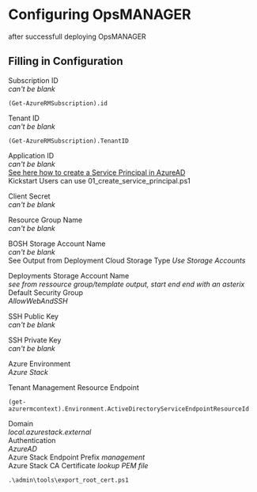 # Configuring OpsMANAGER
after successfull deploying OpsMANAGER 


## Filling in Configuration  


Subscription ID  
*can't be blank*
```
(Get-AzureRMSubscription).id  
```


Tenant ID  
*can't be blank*
```
(Get-AzureRMSubscription).TenantID  
```

Application ID  
*can't be blank*  
[See here how to create a Service Principal in AzureAD](https://docs.microsoft.com/en-us/azure/azure-resource-manager/resource-group-create-service-principal-portal#create-an-azure-active-directory-application)  
Kickstart Users can use 01_create_service_principal.ps1


Client Secret  
*can't be blank*  

Resource Group Name  
*can't be blank*  

BOSH Storage Account Name  
*can't be blank*  
See Output from Deployment
Cloud Storage Type
*Use Storage Accounts*
 
Deployments Storage Account Name  
*see from ressource group/template output, start end end with an asterix*  
Default Security Group  
*AllowWebAndSSH*  

SSH Public Key  
*can't be blank*  

SSH Private Key  
*can't be blank*  

Azure Environment  
*Azure Stack*  

Tenant Management Resource Endpoint
```
(get-azurermcontext).Environment.ActiveDirectoryServiceEndpointResourceId
```

Domain  
*local.azurestack.external*  
Authentication  
*AzureAD*  
Azure Stack Endpoint Prefix
*management*  
Azure Stack CA Certificate
*lookup PEM file* 
```
.\admin\tools\export_root_cert.ps1
```
